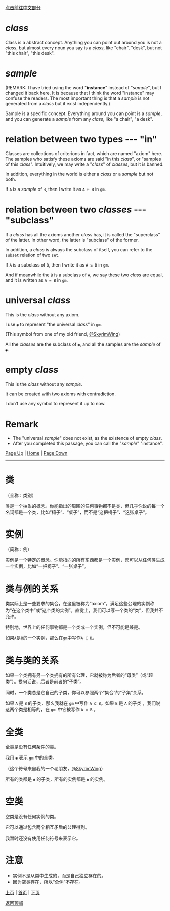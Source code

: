 [点击前往中文部分](#类类别)<!--未定-->


# *class*

Class is a abstract concept. Anything you can point out around you is not a *class*, but almost every noun you say is a *class*, like "chair", "desk", but not "this chair", "this desk".

# *sample*

(REMARK: I have tried using the word "**instance**" instead of "*sample*", but I changed it back here. It is because that I think the word "instance" may confuse the readers. The most important thing is that a *sample* is not generated from a *class* but it exist independently.)

Sample is a specific concept. Everything around you can point is a *sample*, and you can generate a *sample* from any *class*, like "a chair", "a desk".

# relation between two types --- "in"

Classes are collections of criterions in fact, which are named "axiom" here. The samples who satisfy these axioms are said "in this *class*", or "samples of this *class*". Intuitively, we may write a "*class*" of *classes*, but it is banned.

In addition, everything in the world is either a *class* or a *sample* but not both.

If `A` is a *sample* of `B`, then I write it as `A ∈ B` in `gm`.

# relation between two *classes* --- "subclass"

If a *class* has all the axioms another *class* has, it is called the "superclass" of the latter. In other word, the latter is "subclass" of the former.

In addition, a *class* is always the subclass of itself, you can refer to the `subset` relation of two `set`.

If `A` is a subclass of `B`, then I write it as `A ⊆ B` in `gm`.

And if meanwhile the `B` is a subclass of `A`, we say these two *class* are equal, and it is written as `A = B` in `gm`.

# universal *class*

This is the *class* without any axiom.

I use `◉` to represent "the universal *class*" in `gm`.

(This symbol from one of my old friend, [@SkyrimWing](https://github.com/SkyrimWing))

All the *classes* are the subclass of `◉`, and all the samples are the *sample* of `◉`.

# empty *class*

This is the *class* without any *sample*. 

It can be created with two axioms with contradiction.

I don’t use any symbol to represent it up to now.

# Remark

* The "universal *sample*" does not exist, as the existence of empty *class*.
* After you completed this passage, you can call the "*sample*" "instance".

[Page Up](0) | [Home](Home#content-----目录) | [Page Down](2)

---

# 类
（全称：类别）

类是一个抽象的概念。你能指出的周围的任何事物都不是类，但几乎你说的每一个名词都是一个类，比如“椅子”、“桌子”，而不是“这把椅子”、“这张桌子”。

# 实例
（简称：例）

实例是一个特定的概念。你能指向的所有东西都是一个实例，您可以从任何类生成一个实例，比如“一把椅子”、“一张桌子”。

# 类与例的关系
类实际上是一些要求的集合，在这里被称为“axiom”。满足这些公理的实例称为“在这个类中”或“这个类的实例”。直觉上，我们可以写一个类的“类”，但我并不允许。

特别地，世界上的任何事物都是一个类或一个实例，但不可能是兼是。

如果`A`是`B`的一个实例，那么在`gm`中写作`A ∈ B`。

# 类与类的关系
如果一个类拥有另一个类拥有的所有公理，它就被称为后者的“母类”（或“超类”）。换句话说，后者是前者的“子类”。

同时，一个类总是它自己的子类，你可以参照两个“集合”的“子集”关系。

如果 `A` 是 `B` 的子类，那么我就在 `gm` 中写作 `A ⊆ B`。如果 `B` 是 `A` 的子类
，我们说这两个类是相等的，在 `gm `中它被写作 `A = B` 。

# 全类

全类是没有任何条件的类。

我用 `◉` 表示 `gm` 中的全类。

（这个符号来自我的一个老朋友，[@SkyrimWing](https://github.com/SkyrimWing)）

所有的类都是 `◉` 的子类，所有的实例都是 `◉` 的实例。

# 空类

空类是没有任何实例的类。

它可以通过包含两个相互矛盾的公理得到。

我暂时还没有使用任何符号来表示它。

# 注意

* 实例不是从类中生成的，而是自己独立存在的。
* 因为空类存在，所以“全例”不存在。

[上页](0) | [首页](Home#content-----目录) | [下页](2)

[返回顶部](#)